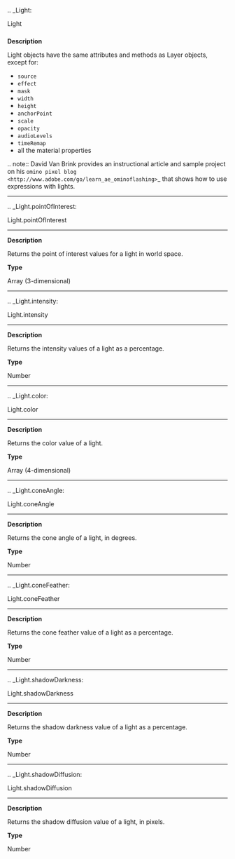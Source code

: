 .. _Light:

Light
#####

**Description**

Light objects have the same attributes and methods as Layer objects, except for:

* ``source``
* ``effect``
* ``mask``
* ``width``
* ``height``
* ``anchorPoint``
* ``scale``
* ``opacity``
* ``audioLevels``
* ``timeRemap``
* all the material properties

.. note::
	David Van Brink provides an instructional article and sample project on his `omino pixel blog <http://www.adobe.com/go/learn_ae_ominoflashing>`_ that shows how to use expressions with lights.

----

.. _Light.pointOfInterest:

Light.pointOfInterest
**********************

**Description**

Returns the point of interest values for a light in world space.

**Type**

Array (3-dimensional)

----

.. _Light.intensity:

Light.intensity
***************

**Description**

Returns the intensity values of a light as a percentage.

**Type**

Number

----

.. _Light.color:

Light.color
*************

**Description**

Returns the color value of a light.

**Type**

Array (4-dimensional)

----

.. _Light.coneAngle:

Light.coneAngle
***************

**Description**

Returns the cone angle of a light, in degrees.

**Type**

Number

----

.. _Light.coneFeather:

Light.coneFeather
*****************

**Description**

Returns the cone feather value of a light as a percentage.

**Type**

Number

----

.. _Light.shadowDarkness:

Light.shadowDarkness
*********************

**Description**

Returns the shadow darkness value of a light as a percentage.

**Type**

Number

----

.. _Light.shadowDiffusion:

Light.shadowDiffusion
*********************

**Description**

Returns the shadow diffusion value of a light, in pixels.

**Type**

Number
